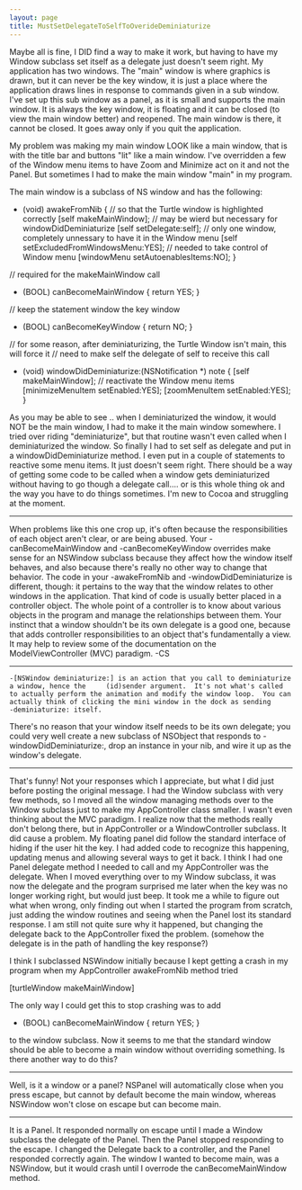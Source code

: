 ```yaml
---
layout: page
title: MustSetDelegateToSelfToOverideDeminiaturize
---
```




Maybe all is fine, I DID find a way to make it work, but having to have my Window subclass set itself as a delegate just doesn't seem right.  My application has two windows.  The "main" window is where graphics is drawn, but it can never be the key window, it is just a place where the application draws lines in response to commands given in a sub window.  I've set up this sub window as a panel, as it is small and supports the main window.  It is always the key window, it is floating and it can be closed (to view the main window better) and reopened.  The main window is there, it cannot be closed.  It goes away only if you quit the application.

My problem was making my main window LOOK like a main window, that is with the title bar and buttons "lit" like a main window.  I've overridden a few of the Window menu items to have Zoom and Minimize act on it and not the Panel.  But sometimes I had to make the main window "main" in my program.

The main window is a subclass of NS window and has the following:

    
- (void) awakeFromNib {
	// so that the Turtle window is highlighted correctly
	[self makeMainWindow];
	// may be wierd but necessary for windowDidDeminiaturize
	[self setDelegate:self];
	// only one window, completely unnessary to have it in the Window menu
	[self setExcludedFromWindowsMenu:YES];
	// needed to take control of Window menu
	[windowMenu setAutoenablesItems:NO];
}

// required for the makeMainWindow call
- (BOOL) canBecomeMainWindow { return YES; }

// keep the statement window the key window
- (BOOL) canBecomeKeyWindow { return NO; }

// for some reason, after deminiaturizing, the Turtle  Window isn't main, this will force it
// need to make self the delegate of self to receive this call
- (void) windowDidDeminiaturize:(NSNotification *) note {
	[self makeMainWindow];
	// reactivate the Window menu items
	[minimizeMenuItem setEnabled:YES];
	[zoomMenuItem setEnabled:YES];
}


As you may be able to see .. when I deminiaturized the window, it would NOT be the main window, I had to make it the main window somewhere.  I tried over riding "deminiaturize", but that routine wasn't even called when I deminiaturized the window.  So finally I had to set self as delegate and put in a windowDidDeminiaturize method.  I even put in a couple of statements to reactive some menu items.  It just doesn't seem right.  There should be a way of getting some code to be called when a window gets deminiaturized without having to go though a delegate call.... or is this whole thing ok and the way you have to do things sometimes.  I'm new to Cocoa and struggling at the moment.

----
When problems like this one crop up, it's often because the responsibilities of each object aren't clear, or are being abused. Your -canBecomeMainWindow and -canBecomeKeyWindow overrides make sense for an NSWindow subclass because they affect how the window itself behaves, and also because there's really no other way to change that behavior. The code in your -awakeFromNib and -windowDidDeminiaturize is different, though: it pertains to the way that the window relates to other windows in the application. That kind of code is usually better placed in a controller object. The whole point of a controller is to know about various objects in the program and manage the relationships between them. Your instinct that a window shouldn't be its own delegate is a good one, because that adds controller responsibilities to an object that's fundamentally a view. It may help to review some of the documentation on the ModelViewController (MVC) paradigm. -CS

----
    -[NSWindow deminiaturize:] is an action that you call to deminiaturize a window, hence the     (id)sender argument.  It's not what's called to actually perform the animation and modify the window loop.  You can actually think of clicking the mini window in the dock as sending     -deminiaturize: itself.

There's no reason that your window itself needs to be its own delegate; you could very well create a new subclass of NSObject that responds to     -windowDidDeminiaturize:, drop an instance in your nib, and wire it up as the window's delegate.

----
That's funny!  Not your responses which I appreciate, but what I did just before posting the original message.  I had the Window subclass with very few methods, so I moved all the window managing methods over to the Window subclass just to make my AppController class smaller.  I wasn't even thinking about the MVC paradigm.  I realize now that the methods really don't belong there, but in AppController or a WindowController subclass.  It did cause a problem.  My floating panel did follow the standard interface of hiding if the user hit the <esc> key.  I had added code to recognize this happening, updating menus and allowing several ways to get it back.  I think I had one Panel delegate method I needed to call and my AppController was the delegate.  When I moved everything over to my Window subclass, it was now the delegate and the program surprised me later when the <esc> key was no longer working right, but would just beep.  It took me a while to figure out what when wrong, only finding out when I started the program from scratch, just adding the window routines and seeing when the Panel lost its standard <esc> response.  I am still not quite sure why it happened, but changing the delegate back to the AppController fixed the problem. (somehow the delegate is in the path of handling the key response?)

I think I subclassed NSWindow initially because I kept getting a crash in my program when my AppController awakeFromNib method tried 

[turtleWindow makeMainWindow]

The only way I could get this to stop crashing was to add 

- (BOOL) canBecomeMainWindow { return YES; }

to the window subclass.  Now it seems to me that the standard window should be able to become a main window without overriding something.  Is there another way to do this?

----
Well, is it a window or a panel? NSPanel will automatically close when you press escape, but cannot by default become the main window, whereas NSWindow won't close on escape but can become main.

----
It is a Panel.  It responded normally on escape until I made a Window subclass the delegate of the Panel.  Then the Panel stopped responding to the escape.  I changed the Delegate back to a controller, and the Panel responded correctly again.  The window I wanted to become main, was a NSWindow, but it would crash until I overrode the canBecomeMainWindow method.

